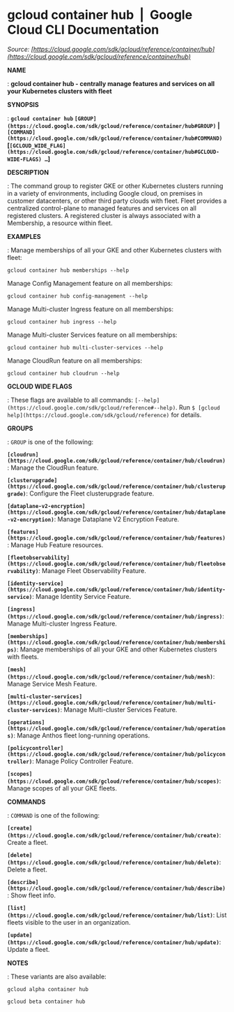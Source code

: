 # gcloud container hub  |  Google Cloud CLI Documentation

*Source: [https://cloud.google.com/sdk/gcloud/reference/container/hub](https://cloud.google.com/sdk/gcloud/reference/container/hub)*

**NAME**

: **gcloud container hub - centrally manage features and services on all your Kubernetes clusters with fleet**

**SYNOPSIS**

: **`gcloud container hub` `[GROUP](https://cloud.google.com/sdk/gcloud/reference/container/hub#GROUP)` | `[COMMAND](https://cloud.google.com/sdk/gcloud/reference/container/hub#COMMAND)` [`[GCLOUD_WIDE_FLAG](https://cloud.google.com/sdk/gcloud/reference/container/hub#GCLOUD-WIDE-FLAGS) …`]**

**DESCRIPTION**

: The command group to register GKE or other Kubernetes clusters running in a
variety of environments, including Google cloud, on premises in customer
datacenters, or other third party clouds with fleet. Fleet provides a
centralized control-plane to managed features and services on all registered
clusters.
A registered cluster is always associated with a Membership, a resource within
fleet.

**EXAMPLES**

: Manage memberships of all your GKE and other Kubernetes clusters with fleet:

```
gcloud container hub memberships --help
```

Manage Config Management feature on all memberships:

```
gcloud container hub config-management --help
```

Manage Multi-cluster Ingress feature on all memberships:

```
gcloud container hub ingress --help
```

Manage Multi-cluster Services feature on all memberships:

```
gcloud container hub multi-cluster-services --help
```

Manage CloudRun feature on all memberships:

```
gcloud container hub cloudrun --help
```

**GCLOUD WIDE FLAGS**

: These flags are available to all commands: `[--help](https://cloud.google.com/sdk/gcloud/reference#--help)`.
Run `$ [gcloud help](https://cloud.google.com/sdk/gcloud/reference)` for details.

**GROUPS**

: ``GROUP`` is one of the following:

**`[cloudrun](https://cloud.google.com/sdk/gcloud/reference/container/hub/cloudrun)`**:
Manage the CloudRun feature.

**`[clusterupgrade](https://cloud.google.com/sdk/gcloud/reference/container/hub/clusterupgrade)`**:
Configure the Fleet clusterupgrade feature.

**`[dataplane-v2-encryption](https://cloud.google.com/sdk/gcloud/reference/container/hub/dataplane-v2-encryption)`**:
Manage Dataplane V2 Encryption Feature.

**`[features](https://cloud.google.com/sdk/gcloud/reference/container/hub/features)`**:
Manage Hub Feature resources.

**`[fleetobservability](https://cloud.google.com/sdk/gcloud/reference/container/hub/fleetobservability)`**:
Manage Fleet Observability Feature.

**`[identity-service](https://cloud.google.com/sdk/gcloud/reference/container/hub/identity-service)`**:
Manage Identity Service Feature.

**`[ingress](https://cloud.google.com/sdk/gcloud/reference/container/hub/ingress)`**:
Manage Multi-cluster Ingress Feature.

**`[memberships](https://cloud.google.com/sdk/gcloud/reference/container/hub/memberships)`**:
Manage memberships of all your GKE and other Kubernetes clusters with fleets.

**`[mesh](https://cloud.google.com/sdk/gcloud/reference/container/hub/mesh)`**:
Manage Service Mesh Feature.

**`[multi-cluster-services](https://cloud.google.com/sdk/gcloud/reference/container/hub/multi-cluster-services)`**:
Manage Multi-cluster Services Feature.

**`[operations](https://cloud.google.com/sdk/gcloud/reference/container/hub/operations)`**:
Manage Anthos fleet long-running operations.

**`[policycontroller](https://cloud.google.com/sdk/gcloud/reference/container/hub/policycontroller)`**:
Manage Policy Controller Feature.

**`[scopes](https://cloud.google.com/sdk/gcloud/reference/container/hub/scopes)`**:
Manage scopes of all your GKE fleets.

**COMMANDS**

: ``COMMAND`` is one of the following:

**`[create](https://cloud.google.com/sdk/gcloud/reference/container/hub/create)`**:
Create a fleet.

**`[delete](https://cloud.google.com/sdk/gcloud/reference/container/hub/delete)`**:
Delete a fleet.

**`[describe](https://cloud.google.com/sdk/gcloud/reference/container/hub/describe)`**:
Show fleet info.

**`[list](https://cloud.google.com/sdk/gcloud/reference/container/hub/list)`**:
List fleets visible to the user in an organization.

**`[update](https://cloud.google.com/sdk/gcloud/reference/container/hub/update)`**:
Update a fleet.

**NOTES**

: These variants are also available:

```
gcloud alpha container hub
```

```
gcloud beta container hub
```